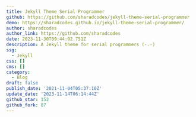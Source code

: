 ```yaml
---
title: Jekyll Theme Serial Programmer
github: https://github.com/sharadcodes/jekyll-theme-serial-programmer
demo: https://sharadcodes.github.io/jekyll-theme-serial-programmer/
author: sharadcodes
author_link: https://github.com/sharadcodes
date: 2023-11-30T09:44:02.751Z
description: A Jekyll theme for serial programmers (-.-)
ssg:
  - Jekyll
css: []
cms: []
category:
  - Blog
draft: false
publish_date: '2021-11-04T05:37:10Z'
update_date: '2023-11-14T06:14:44Z'
github_star: 152
github_fork: 87
---
```

